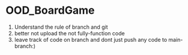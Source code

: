 # OOD_BoardGame
  1.  Understand the rule of branch and git
  2.  better not upload the not fully-function code
  3.  leave track of code on branch and dont just push any code to main-branch:)
